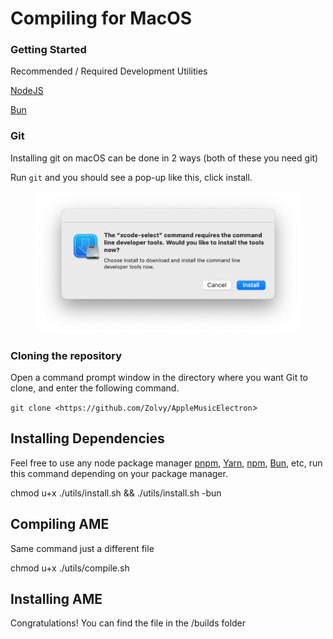 # Compiling for MacOS

### Getting Started

Recommended / Required Development Utilities

[NodeJS](https://nodejs.org/en)

[Bun](https://bun.sh)

### Git

Installing git on macOS can be done in 2 ways (both of these you need git)

Run `git` and you should see a pop-up like this, click install.

<figure><img src="../.gitbook/assets/image.png" alt=""><figcaption></figcaption></figure>

### Cloning the repository

Open a command prompt window in the directory where you want Git to clone, and enter the following command.

`git clone <https://github.com/Zolvy/AppleMusicElectron`>



## **Installing Dependencies**

Feel free to use any node package manager [pnpm](https://pnpm.io/), [Yarn](https://yarnpkg.com/), [npm](https://nodejs.org), [Bun](https://bun.sh), etc, run this command depending on your package manager.

chmod u+x ./utils/install.sh && ./utils/install.sh -bun



## **Compiling AME**

Same command just a different file

chmod u+x ./utils/compile.sh

## Installing AME

Congratulations! You can find the file in the /builds folder
